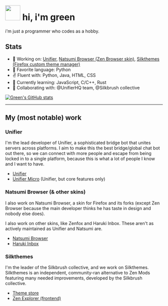 # <img height=48 src="https://github.com/user-attachments/assets/e03fcf92-e156-4f04-9e88-28f6e31d3b6e"> hi, i'm green

i'm just a programmer who codes as a hobby.

## Stats
- 🔭 Working on: [Unifier](https://github.com/UnifierHQ/unifier), [Natsumi Browser (Zen Browser skin)](https://github.com/greeeen-dev/natsumi-browser), [Silkthemes (Firefox custom theme manager)](https://github.com/Silkbrush)
- 🤩 Favorite language: Python
- ✌️ Fluent with: Python, Java, HTML, CSS
- 🌱 Currently learning: JavaScript, C/C++, Rust
- 🤝 Collaborating with: @UnifierHQ team, @Silkbrush collective

[![Green's GitHub stats](https://github-readme-stats.vercel.app/api?username=greeeen-dev&theme=apprentice&show_icons=true)](https://github.com/anuraghazra/github-readme-stats)

----

## My (most notable) work
### Unifier
I'm the lead developer of Unifier, a sophisticated bridge bot that unites servers across platforms. I aim to make this the best bridge/global chat bot out there, so we can connect with more people and escape from being locked in to a single platform, because this is what a lot of people I know and I want to have.

- [Unifier](https://github.com/UnifierHQ/unifier)
- [Unifier Micro](https://github.com/UnifierHQ/unifier-micro) (Unifier, but core features only)

### Natsumi Browser (& other skins)
I also work on Natsumi Browser, a skin for Firefox and its forks (except Zen Browser because the main developer thinks he has taste in design and nobody else does).

I also work on other skins, like Zenfox and Haruki Inbox. These aren't as actively maintained as Unifier and Natsumi are.

- [Natsumi Browser](https://github.com/greeeen-dev/natsumi-browser)
- [Haruki Inbox](https://github.com/greeeen-dev/haruki-inbox)

### Silkthemes
I'm the leader of the Silkbrush collective, and we work on Silkthemes. Silkthemes is an independent, community-ran alternative to Zen Mods featuring many needed improvements, developed by the Silkbrush collective.

- [Theme store](https://github.com/Silkbrush/theme-store)
- [Zen Explorer (frontend)](https://github.com/Silkbrush/zen-explorer)
